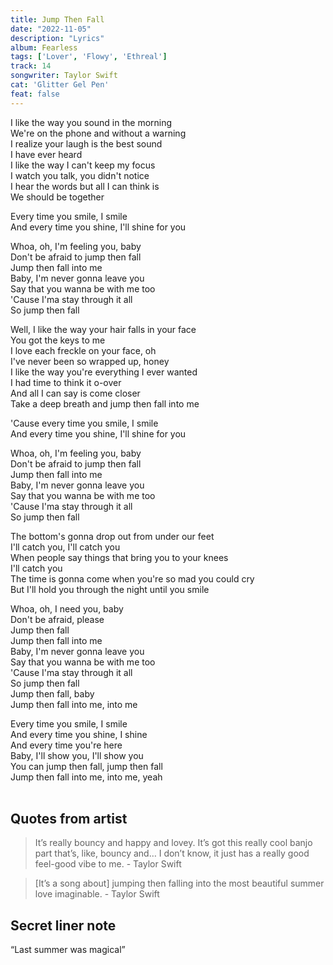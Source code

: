 ```yaml
---
title: Jump Then Fall
date: "2022-11-05"
description: "Lyrics"
album: Fearless
tags: ['Lover', 'Flowy', 'Ethreal']
track: 14
songwriter: Taylor Swift
cat: 'Glitter Gel Pen'
feat: false
---
```

<p className="verse-one">
I like the way you sound in the morning <br />
We're on the phone and without a warning <br />
I realize your laugh is the best sound <br />
I have ever heard <br />
I like the way I can't keep my focus <br />
I watch you talk, you didn't notice <br />
I hear the words but all I can think is <br />
We should be together <br />
</p>
<p className="pre-chorus">
Every time you smile, I smile <br />
And every time you shine, I'll shine for you <br />
</p>
<p className="chorus">
Whoa, oh, I'm feeling you, baby <br />
Don't be afraid to jump then fall <br />
Jump then fall into me <br />
Baby, I'm never gonna leave you <br />
Say that you wanna be with me too <br />
'Cause I'ma stay through it all <br />
So jump then fall <br />
</p>
<p className="verse-two">
Well, I like the way your hair falls in your face <br />
You got the keys to me <br />
I love each freckle on your face, oh <br />
I've never been so wrapped up, honey <br />
I like the way you're everything I ever wanted <br />
I had time to think it o-over <br />
And all I can say is come closer <br />
Take a deep breath and jump then fall into me <br />
</p>
<p className="pre-chorus">
'Cause every time you smile, I smile <br />
And every time you shine, I'll shine for you <br />
</p>
<p className="chorus">
Whoa, oh, I'm feeling you, baby <br />
Don't be afraid to jump then fall <br />
Jump then fall into me <br />
Baby, I'm never gonna leave you <br />
Say that you wanna be with me too <br />
'Cause I'ma stay through it all <br />
So jump then fall <br />
</p>
<p className="bridge">
The bottom's gonna drop out from under our feet <br />
I'll catch you, I'll catch you <br />
When people say things that bring you to your knees <br />
I'll catch you <br />
The time is gonna come when you're so mad you could cry <br />
But I'll hold you through the night until you smile <br />
</p>
<p className="chorus">
Whoa, oh, I need you, baby <br />
Don't be afraid, please <br />
Jump then fall <br />
Jump then fall into me <br />
Baby, I'm never gonna leave you <br />
Say that you wanna be with me too <br />
'Cause I'ma stay through it all <br />
So jump then fall <br />
Jump then fall, baby <br />
Jump then fall into me, into me <br />
</p>
<p className="outro">
Every time you smile, I smile <br />
And every time you shine, I shine <br />
And every time you're here <br />
Baby, I'll show you, I'll show you <br />
You can jump then fall, jump then fall <br />
Jump then fall into me, into me, yeah <br />
 <br />
 </p>


## Quotes from artist
<blockquote>
 It’s really bouncy and happy and lovey. It’s got this really cool banjo part that’s, like, bouncy and… I don’t know, it just has a really good feel-good vibe to me. - Taylor Swift
</blockquote>

<blockquote>
[It’s a song about] jumping then falling into the most beautiful summer love imaginable. - Taylor Swift
</blockquote>

## Secret liner note
“Last summer was magical”